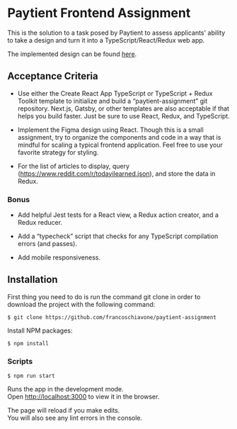 # Paytient Frontend Assignment

This is the solution to a task posed by Paytient to assess applicants' ability to take a design and turn it into a TypeScript/React/Redux web app.

The implemented design can be found [here](https://www.figma.com/file/ZwwVBsm1IJsfFDzQZnuavc/Paytient-Homework-Assignment-Today-I-Learned-Reddit?node-id=0%3A1).

## Acceptance Criteria

- Use either the Create React App TypeScript or TypeScript + Redux Toolkit template to
  initialize and build a “paytient-assignment” git repository. Next.js, Gatsby, or other
  templates are also acceptable if that helps you build faster. Just be sure to use React,
  Redux, and TypeScript.

- Implement the Figma design using React. Though this is a small assignment, try to
  organize the components and code in a way that is mindful for scaling a typical frontend
  application. Feel free to use your favorite strategy for styling.

- For the list of articles to display, query (https://www.reddit.com/r/todayilearned.json), and
  store the data in Redux.

### Bonus

- Add helpful Jest tests for a React view, a Redux action creator, and a Redux reducer.

- Add a “typecheck” script that checks for any TypeScript compilation errors (and passes).

- Add mobile responsiveness.

## Installation

First thing you need to do is run the command git clone in order to download the project with the following command:

```
$ git clone https://github.com/francoschiavone/paytient-assignment
```

Install NPM packages:

```
$ npm install
```

### Scripts

```
$ npm run start
```

Runs the app in the development mode.\
Open [http://localhost:3000](http://localhost:3000) to view it in the browser.

The page will reload if you make edits.\
You will also see any lint errors in the console.
